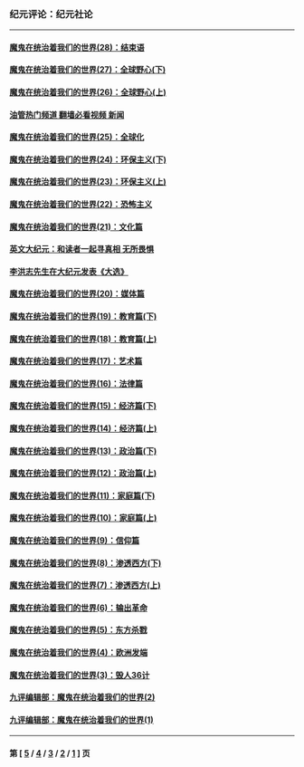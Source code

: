### 纪元评论：纪元社论
---
#### [魔鬼在统治着我们的世界(28)：结束语](../../pages/nsc422/n10936246.md?02100330) 
#### [魔鬼在统治着我们的世界(27)：全球野心(下)](../../pages/nsc422/n10928319.md?02100330) 
#### [魔鬼在统治着我们的世界(26)：全球野心(上)](../../pages/nsc422/n10900318.md?02100330) 
#### [油管热门频道 翻墙必看视频 新闻](ok?02100330)
#### [魔鬼在统治着我们的世界(25)：全球化](../../pages/nsc422/n10788205.md?02100330) 
#### [魔鬼在统治着我们的世界(24)：环保主义(下)](../../pages/nsc422/n10695307.md?02100330) 
#### [魔鬼在统治着我们的世界(23)：环保主义(上)](../../pages/nsc422/n10688613.md?02100330) 
#### [魔鬼在统治着我们的世界(22)：恐怖主义](../../pages/nsc422/n10614727.md?02100330) 
#### [魔鬼在统治着我们的世界(21)：文化篇](../../pages/nsc422/n10597706.md?02100330) 
#### [英文大纪元：和读者一起寻真相 无所畏惧](../../pages/nsc422/n12542027.md?02100330) 
#### [李洪志先生在大纪元发表《大选》](../../pages/nsc422/n12534746.md?02100330) 
#### [魔鬼在统治着我们的世界(20)：媒体篇](../../pages/nsc422/n10586579.md?02100330) 
#### [魔鬼在统治着我们的世界(19)：教育篇(下)](../../pages/nsc422/n10564808.md?02100330) 
#### [魔鬼在统治着我们的世界(18)：教育篇(上)](../../pages/nsc422/n10526970.md?02100330) 
#### [魔鬼在统治着我们的世界(17)：艺术篇](../../pages/nsc422/n10499093.md?02100330) 
#### [魔鬼在统治着我们的世界(16)：法律篇](../../pages/nsc422/n10485969.md?02100330) 
#### [魔鬼在统治着我们的世界(15)：经济篇(下)](../../pages/nsc422/n10469975.md?02100330) 
#### [魔鬼在统治着我们的世界(14)：经济篇(上)](../../pages/nsc422/n10457370.md?02100330) 
#### [魔鬼在统治着我们的世界(13)：政治篇(下)](../../pages/nsc422/n10448270.md?02100330) 
#### [魔鬼在统治着我们的世界(12)：政治篇(上)](../../pages/nsc422/n10444576.md?02100330) 
#### [魔鬼在统治着我们的世界(11)：家庭篇(下)](../../pages/nsc422/n10440961.md?02100330) 
#### [魔鬼在统治着我们的世界(10)：家庭篇(上)](../../pages/nsc422/n10435448.md?02100330) 
#### [魔鬼在统治着我们的世界(9)：信仰篇](../../pages/nsc422/n10432159.md?02100330) 
#### [魔鬼在统治着我们的世界(8)：渗透西方(下)](../../pages/nsc422/n10429603.md?02100330) 
#### [魔鬼在统治着我们的世界(7)：渗透西方(上)](../../pages/nsc422/n10426013.md?02100330) 
#### [魔鬼在统治着我们的世界(6)：输出革命](../../pages/nsc422/n10421536.md?02100330) 
#### [魔鬼在统治着我们的世界(5)：东方杀戮](../../pages/nsc422/n10417707.md?02100330) 
#### [魔鬼在统治着我们的世界(4)：欧洲发端](../../pages/nsc422/n10414890.md?02100330) 
#### [魔鬼在统治着我们的世界(3)：毁人36计](../../pages/nsc422/n10411583.md?02100330) 
#### [九评编辑部：魔鬼在统治着我们的世界(2)](../../pages/nsc422/n10410036.md?02100330) 
#### [九评编辑部：魔鬼在统治着我们的世界(1)](../../pages/nsc422/n10406825.md?02100330) 

---
#### 第 [ [5](./5.md?02100330) / [4](./4.md?02100330) / [3](./3.md?02100330) / [2](./2.md?02100330) / [1](./1.md?02100330) ] 页
